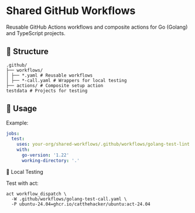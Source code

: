 # Shared GitHub Workflows

Reusable GitHub Actions workflows and composite actions for Go (Golang) and TypeScript projects.

## 📁 Structure
```
.github/
├── workflows/
│ ├── *.yaml # Reusable workflows
│ ├── *-call.yaml # Wrappers for local testing
├── actions/ # Composite setup action
testdata # Projects for testing
```

## 🚀 Usage
Example:

```yaml
jobs:
  test:
    uses: your-org/shared-workflows/.github/workflows/golang-test-lint.yaml@main
    with:
      go-version: '1.22'
      working-directory: '.'
```

🧪 Local Testing

Test with act:
```
act workflow_dispatch \
  -W .github/workflows/golang-test-call.yaml \
  -P ubuntu-24.04=ghcr.io/catthehacker/ubuntu:act-24.04
```
